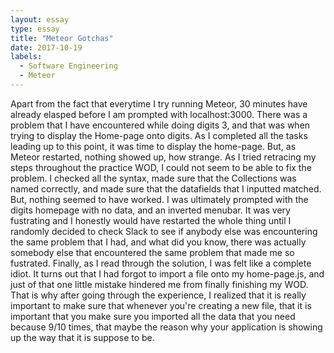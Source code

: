 ```yaml
---
layout: essay
type: essay
title: "Meteor Gotchas"
date: 2017-10-19
labels:
  - Software Engineering
  - Meteor
---
```


  
  Apart from the fact that everytime I try running Meteor, 30 minutes have already elasped before I am prompted with localhost:3000.
  There was a problem that I have encountered while doing digits 3, and that was when trying to display the Home-page onto digits. As I completed all the tasks leading up to this point,
  it was time to display the home-page. But, as Meteor restarted, nothing showed up, how strange. As I tried retracing my steps throughout the practice WOD, I could not seem to be able to fix the problem. I checked all the syntax,
  made sure that the Collections was named correctly, and made sure that the datafields that I inputted matched. But, 
  nothing seemed to have worked. I was ultimately prompted with the digits homepage with no data, and an inverted menubar. It was very fustrating
  and I honestly would have restarted the whole thing until I randomly decided to check Slack to see if anybody else was encountering the same problem
  that I had, and what did you know, there was actually somebody else that encountered the same problem that made me so fustrated. Finally, as I read through the
  solution, I was felt like a complete idiot. It turns out that I had forgot to import a file onto my home-page.js, and just of that one little mistake
  hindered me from finally finishing my WOD. That is why after going through the experience, I realized that it is really important to make sure that whenever you're creating a new file,
  that it is important that you make sure you imported all the data that you need because 9/10 times, that maybe the reason why your application is showing up the way that it is suppose to be. 
  
